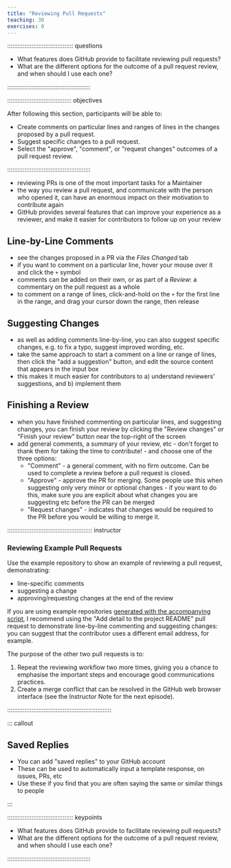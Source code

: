 ```yaml
---
title: "Reviewing Pull Requests"
teaching: 30
exercises: 0
---
```


:::::::::::::::::::::::::::::::::::::: questions

- What features does GitHub provide to facilitate reviewing pull requests?
- What are the different options for the outcome of a pull request review, and when should I use each one?

::::::::::::::::::::::::::::::::::::::::::::::::

::::::::::::::::::::::::::::::::::::: objectives

After following this section, participants will be able to:

- Create comments on particular lines and ranges of lines in the changes proposed by a pull request.
- Suggest specific changes to a pull request.
- Select the "approve", "comment", or "request changes" outcomes of a pull request review.

::::::::::::::::::::::::::::::::::::::::::::::::

- reviewing PRs is one of the most important tasks for a Maintainer
- the way you review a pull request, and communicate with the person who opened it,
  can have an enormous impact on their motivation to contribute again
- GitHub provides several features that can improve your experience as a reviewer,
  and make it easier for contributors to follow up on your review

## Line-by-Line Comments

- see the changes proposed in a PR via the _Files Changed_ tab
- if you want to comment on a particular line, hover your mouse over it and click the `+` symbol
- comments can be added on their own, or as part of a _Review_: a commentary on the pull request as a whole
- to comment on a range of lines, click-and-hold on the `+` for the first line in the range, and drag your cursor down the range, then release

## Suggesting Changes

- as well as adding comments line-by-line, you can also suggest specific changes, e.g. to fix a typo, suggest improved wording, etc.
- take the same approach to start a comment on a line or range of lines, then click the "add a suggestion" button, and edit the source content that appears in the input box
- this makes it much easier for contributors to a) understand reviewers' suggestions, and b) implement them

## Finishing a Review

- when you have finished commenting on particular lines, and suggesting changes, you can finish your review by clicking the "Review changes" or "Finish your review" button near the top-right of the screen
- add general comments, a summary of your review, etc - don't forget to thank them for taking the time to contribute! - and choose one of the three options:
  - "Comment" - a general comment, with no firm outcome. Can be used to complete a review before a pull request is closed.
  - "Approve" - approve the PR for merging. Some people use this when suggesting only very minor or optional changes - if you want to do this, make sure you are explicit about what changes you are suggesting etc before the PR can be merged
  - "Request changes" - indicates that changes would be required to the PR before you would be willing to merge it.

::::::::::::::::::::::::::::::::::::::::::::::::: instructor

### Reviewing Example Pull Requests

Use the example repository to show an example of reviewing a pull request,
demonstrating:

* line-specific comments
* suggesting a change
* approving/requesting changes at the end of the review

If you are using example repositories [generated with the accompanying script](instructors/instructor-notes.md),
I recommend using the "Add detail to the project README" pull request
to demonstrate line-by-line commenting and suggesting changes:
you can suggest that the contributor uses a different email address, for example.

The purpose of the other two pull requests is to:

1. Repeat the reviewing workflow two more times,
   giving you a chance to emphasise the important steps
   and encourage good communications practices.
2. Create a merge conflict that can be resolved in the GitHub web browser interface
   (see the Instructor Note for the next episode).

::::::::::::::::::::::::::::::::::::::::::::::::::::::::::::


::: callout

## Saved Replies

- You can add "saved replies" to your GitHub account
- These can be used to automatically input a template response, on issues, PRs, etc
- Use these if you find that you are often saying the same or similar things to people

:::

:::::::::::::::::::::::::::::::::::::: keypoints

- What features does GitHub provide to facilitate reviewing pull requests?
- What are the different options for the outcome of a pull request review, and when should I use each one?

::::::::::::::::::::::::::::::::::::::::::::::::
